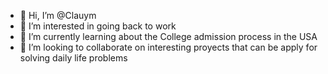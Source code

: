 - 👋 Hi, I’m @Clauym
- 👀 I’m interested in going back to work  
- 🌱 I’m currently learning about the College admission process in the USA
- 💞️ I’m looking to collaborate on interesting proyects that can be apply for solving daily life problems


<!---
Clauym/Clauym is a ✨ special ✨ repository because its `README.md` (this file) appears on your GitHub profile.
You can click the Preview link to take a look at your changes.
--->
